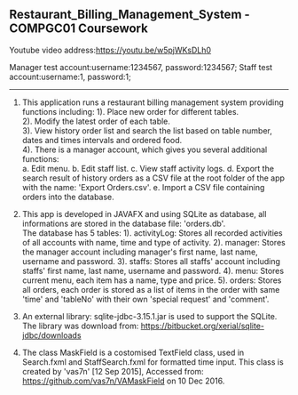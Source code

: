 ## Restaurant_Billing_Management_System - COMPGC01 Coursework

Youtube video address:https://youtu.be/w5pjWKsDLh0

Manager test account:username:1234567, password:1234567;
Staff test account:username:1, password:1;

---

1. This application runs a restaurant billing management system providing functions including:
 	1). Place new order for different tables.  
  	2). Modify the latest order of each table.  
  	3). View history order list and search the list based on table number, dates and times intervals and ordered food.  
  	4). There is a manager account, which gives you several additional functions:  
  		a. Edit menu.
 		b. Edit staff list.
 		c. View staff activity logs.
 		d. Export the search result of history orders as a CSV file at the root folder of the app with the name: 'Export Orders.csv'.
  		e. Import a CSV file containing orders into the database.
2. This app is developed in JAVAFX and using SQLite as database, all informations are stored in the database file: 'orders.db'.  
The database has 5 tables:
	1). activityLog: Stores all recorded activities of all accounts with name, time and type of activity.
	2). manager: Stores the manager account including manager's first name, last name, username and password.
	3). staffs: Stores all staffs' account including staffs' first name, last name, username and password.
	4). menu: Stores current menu, each item has a name, type and price.
	5). orders: Stores all orders, each order is stored as a list of items in the order with same 'time' and 'tableNo' with their own 'special request' and 'comment'.
	 
3. An external library: sqlite-jdbc-3.15.1.jar is used to support the SQLite. 
The library was download from: https://bitbucket.org/xerial/sqlite-jdbc/downloads
  
4. The class MaskField is a costomised TextField class, used in Search.fxml and StaffSearch.fxml for formatted time input.
This class is created by 'vas7n' [12 Sep 2015], Accessed from: https://github.com/vas7n/VAMaskField on 10 Dec 2016.
